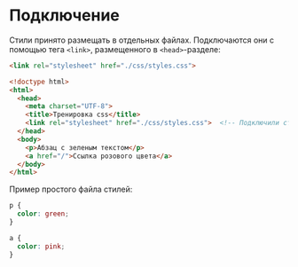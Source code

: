 # Подключение

Стили принято размещать в отдельных файлах. Подключаются они с помощью тега `<link>`, размещенного в `<head>`-разделе:

```html
<link rel="stylesheet" href="./css/styles.css">
```

```html
<!doctype html>
<html>
  <head>
    <meta charset="UTF-8">
    <title>Тренировка css</title>
    <link rel="stylesheet" href="./css/styles.css">  <!-- Подключили стили -->
  </head>
  <body>
    <p>Абзац с зеленым текстом</p>
    <a href="/">Ссылка розового цвета</a>
  </body>
</html>
```

Пример простого файла стилей:

```css
p {
  color: green;
}

a {
  color: pink;
}
```



